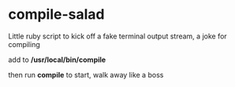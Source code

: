 # compile-salad

Little ruby script to kick off a fake terminal output stream, a joke for compiling

add to **/usr/local/bin/compile**

then run **compile** to start, walk away like a boss
